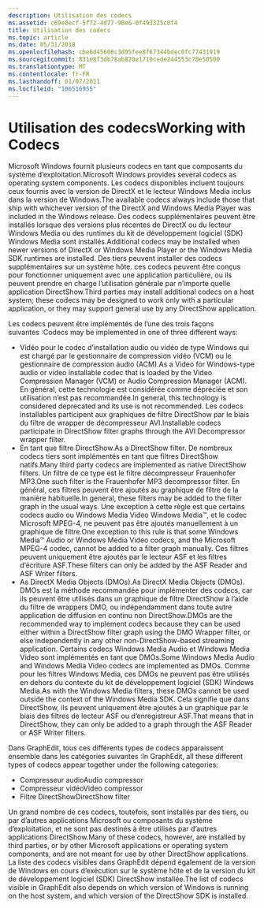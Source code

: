 ```yaml
---
description: Utilisation des codecs
ms.assetid: c69e0ecf-5f72-4d77-90e6-0f493325c0f4
title: Utilisation des codecs
ms.topic: article
ms.date: 05/31/2018
ms.openlocfilehash: cbe6d45608c3d95fee8f67344bdec0fc77431919
ms.sourcegitcommit: 831e8f3db78ab820e1710cede244553c70e50500
ms.translationtype: MT
ms.contentlocale: fr-FR
ms.lasthandoff: 01/07/2021
ms.locfileid: "106516955"
---
```

# <a name="working-with-codecs"></a><span data-ttu-id="35621-103">Utilisation des codecs</span><span class="sxs-lookup"><span data-stu-id="35621-103">Working with Codecs</span></span>

<span data-ttu-id="35621-104">Microsoft Windows fournit plusieurs codecs en tant que composants du système d’exploitation.</span><span class="sxs-lookup"><span data-stu-id="35621-104">Microsoft Windows provides several codecs as operating system components.</span></span> <span data-ttu-id="35621-105">Les codecs disponibles incluent toujours ceux fournis avec la version de DirectX et le lecteur Windows Media inclus dans la version de Windows.</span><span class="sxs-lookup"><span data-stu-id="35621-105">The available codecs always include those that ship with whichever version of the DirectX and Windows Media Player was included in the Windows release.</span></span> <span data-ttu-id="35621-106">Des codecs supplémentaires peuvent être installés lorsque des versions plus récentes de DirectX ou du lecteur Windows Media ou des runtimes du kit de développement logiciel (SDK) Windows Media sont installés.</span><span class="sxs-lookup"><span data-stu-id="35621-106">Additional codecs may be installed when newer versions of DirectX or Windows Media Player or the Windows Media SDK runtimes are installed.</span></span> <span data-ttu-id="35621-107">Des tiers peuvent installer des codecs supplémentaires sur un système hôte. ces codecs peuvent être conçus pour fonctionner uniquement avec une application particulière, ou ils peuvent prendre en charge l’utilisation générale par n’importe quelle application DirectShow.</span><span class="sxs-lookup"><span data-stu-id="35621-107">Third parties may install additional codecs on a host system; these codecs may be designed to work only with a particular application, or they may support general use by any DirectShow application.</span></span>

<span data-ttu-id="35621-108">Les codecs peuvent être implémentés de l’une des trois façons suivantes :</span><span class="sxs-lookup"><span data-stu-id="35621-108">Codecs may be implemented in one of three different ways:</span></span>

-   <span data-ttu-id="35621-109">Vidéo pour le codec d’installation audio ou vidéo de type Windows qui est chargé par le gestionnaire de compression vidéo (VCM) ou le gestionnaire de compression audio (ACM).</span><span class="sxs-lookup"><span data-stu-id="35621-109">As a Video for Windows-type audio or video installable codec that is loaded by the Video Compression Manager (VCM) or Audio Compression Manager (ACM).</span></span> <span data-ttu-id="35621-110">En général, cette technologie est considérée comme dépréciée et son utilisation n’est pas recommandée.</span><span class="sxs-lookup"><span data-stu-id="35621-110">In general, this technology is considered deprecated and its use is not recommended.</span></span> <span data-ttu-id="35621-111">Les codecs installables participent aux graphiques de filtre DirectShow par le biais du filtre de wrapper de décompresseur AVI.</span><span class="sxs-lookup"><span data-stu-id="35621-111">Installable codecs participate in DirectShow filter graphs through the AVI Decompressor wrapper filter.</span></span>
-   <span data-ttu-id="35621-112">En tant que filtre DirectShow.</span><span class="sxs-lookup"><span data-stu-id="35621-112">As a DirectShow filter.</span></span> <span data-ttu-id="35621-113">De nombreux codecs tiers sont implémentés en tant que filtres DirectShow natifs.</span><span class="sxs-lookup"><span data-stu-id="35621-113">Many third party codecs are implemented as native DirectShow filters.</span></span> <span data-ttu-id="35621-114">Un filtre de ce type est le filtre décompresseur Frauenhofer MP3.</span><span class="sxs-lookup"><span data-stu-id="35621-114">One such filter is the Frauenhofer MP3 decompressor filter.</span></span> <span data-ttu-id="35621-115">En général, ces filtres peuvent être ajoutés au graphique de filtre de la manière habituelle.</span><span class="sxs-lookup"><span data-stu-id="35621-115">In general, these filters may be added to the filter graph in the usual ways.</span></span> <span data-ttu-id="35621-116">Une exception à cette règle est que certains codecs audio ou Windows Media Video Windows Media™, et le codec Microsoft MPEG-4, ne peuvent pas être ajoutés manuellement à un graphique de filtre.</span><span class="sxs-lookup"><span data-stu-id="35621-116">One exception to this rule is that some Windows Media™ Audio or Windows Media Video codecs, and the Microsoft MPEG-4 codec, cannot be added to a filter graph manually.</span></span> <span data-ttu-id="35621-117">Ces filtres peuvent uniquement être ajoutés par le lecteur ASF et les filtres d’écriture ASF.</span><span class="sxs-lookup"><span data-stu-id="35621-117">These filters can only be added by the ASF Reader and ASF Writer filters.</span></span>
-   <span data-ttu-id="35621-118">As DirectX Media Objects (DMOs).</span><span class="sxs-lookup"><span data-stu-id="35621-118">As DirectX Media Objects (DMOs).</span></span> <span data-ttu-id="35621-119">DMOs est la méthode recommandée pour implémenter des codecs, car ils peuvent être utilisés dans un graphique de filtre DirectShow à l’aide du filtre de wrappers DMO, ou indépendamment dans toute autre application de diffusion en continu non DirectShow.</span><span class="sxs-lookup"><span data-stu-id="35621-119">DMOs are the recommended way to implement codecs because they can be used either within a DirectShow filter graph using the DMO Wrapper filter, or else independently in any other non-DirectShow-based streaming application.</span></span> <span data-ttu-id="35621-120">Certains codecs Windows Media Audio et Windows Media Video sont implémentés en tant que DMOs.</span><span class="sxs-lookup"><span data-stu-id="35621-120">Some Windows Media Audio and Windows Media Video codecs are implemented as DMOs.</span></span> <span data-ttu-id="35621-121">Comme pour les filtres Windows Media, ces DMOs ne peuvent pas être utilisés en dehors du contexte du kit de développement logiciel (SDK) Windows Media.</span><span class="sxs-lookup"><span data-stu-id="35621-121">As with the Windows Media filters, these DMOs cannot be used outside the context of the Windows Media SDK.</span></span> <span data-ttu-id="35621-122">Cela signifie que dans DirectShow, ils peuvent uniquement être ajoutés à un graphique par le biais des filtres de lecteur ASF ou d’enregistreur ASF.</span><span class="sxs-lookup"><span data-stu-id="35621-122">That means that in DirectShow, they can only be added to a graph through the ASF Reader or ASF Writer filters.</span></span>

<span data-ttu-id="35621-123">Dans GraphEdit, tous ces différents types de codecs apparaissent ensemble dans les catégories suivantes :</span><span class="sxs-lookup"><span data-stu-id="35621-123">In GraphEdit, all these different types of codecs appear together under the following categories:</span></span>

-   <span data-ttu-id="35621-124">Compresseur audio</span><span class="sxs-lookup"><span data-stu-id="35621-124">Audio compressor</span></span>
-   <span data-ttu-id="35621-125">Compresseur vidéo</span><span class="sxs-lookup"><span data-stu-id="35621-125">Video compressor</span></span>
-   <span data-ttu-id="35621-126">Filtre DirectShow</span><span class="sxs-lookup"><span data-stu-id="35621-126">DirectShow filter</span></span>

<span data-ttu-id="35621-127">Un grand nombre de ces codecs, toutefois, sont installés par des tiers, ou par d’autres applications Microsoft ou composants du système d’exploitation, et ne sont pas destinés à être utilisés par d’autres applications DirectShow.</span><span class="sxs-lookup"><span data-stu-id="35621-127">Many of these codecs, however, are installed by third parties, or by other Microsoft applications or operating system components, and are not meant for use by other DirectShow applications.</span></span> <span data-ttu-id="35621-128">La liste des codecs visibles dans GraphEdit dépend également de la version de Windows en cours d’exécution sur le système hôte et de la version du kit de développement logiciel (SDK) DirectShow installée.</span><span class="sxs-lookup"><span data-stu-id="35621-128">The list of codecs visible in GraphEdit also depends on which version of Windows is running on the host system, and which version of the DirectShow SDK is installed.</span></span>

 

 



